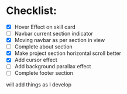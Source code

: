 # Checklist:

- [x] Hover Effect on skill card
- [ ] Navbar current section indicator
- [x] Moving navbar as per section in view
- [ ] Complete about section
- [x] Make project section horizontal scroll better
- [x] Add cursor effect
- [ ] Add background parallax effect
- [ ] Complete footer section

will add things as I develop
